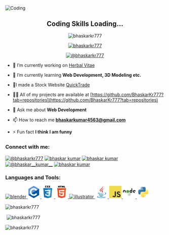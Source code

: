 <img align="center" alt="Coding" height="200px" width="100%" src="https://miro.medium.com/v2/resize:fit:1358/1*aniyNTcHORbvDiLGUzJSsQ.gif">


<h2 align="center">Coding Skills Loading...</h2>

<p align="center"> <img src="https://komarev.com/ghpvc/?username=bhaskarkr777&label=Profile%20views&color=0e75b6&style=flat" alt="bhaskarkr777" /> </p>

<p align="center"> <a href="https://github.com/ryo-ma/github-profile-trophy"><img src="https://github-profile-trophy.vercel.app/?username=bhaskarkr777" alt="bhaskarkr777" /></a> </p>

<p align="center"> <a href="https://twitter.com/@bhaskarkr777" target="blank"><img src="https://img.shields.io/twitter/follow/@bhaskarkr777?logo=twitter&style=for-the-badge" alt="@bhaskarkr777" /></a> </p>

- 🔭 I’m currently working on [Herbal Vitae](https://bhaskarkr777.github.io/Herbal-Vitae/index.html)

- 🌱 I’m currently learning **Web Development, 3D Modeling etc.**

- 🤝I made a Stock Website [QuickTrade](https://bhaskarkr777.github.io/QuickTrade/)

- 👨‍💻 All of my projects are available at [https://github.com/BhaskarKr777?tab=repositories](https://github.com/BhaskarKr777?tab=repositories)

- 💬 Ask me about **Web Development**

- 📫 How to reach me **bhaskarkumar4563@gmail.com**

- ⚡ Fun fact **I think I am funny**

<h3 align="left">Connect with me:</h3>
<p align="left">
<a href="https://twitter.com/@bhaskarkr777" target="blank"><img align="center" src="https://raw.githubusercontent.com/rahuldkjain/github-profile-readme-generator/master/src/images/icons/Social/twitter.svg" alt="@bhaskarkr777" height="30" width="40" /></a>
<a href="https://linkedin.com/in/bhaskar kumar" target="blank"><img align="center" src="https://raw.githubusercontent.com/rahuldkjain/github-profile-readme-generator/master/src/images/icons/Social/linked-in-alt.svg" alt="bhaskar kumar" height="30" width="40" /></a>
<a href="https://fb.com/bhaskar kumar" target="blank"><img align="center" src="https://raw.githubusercontent.com/rahuldkjain/github-profile-readme-generator/master/src/images/icons/Social/facebook.svg" alt="bhaskar kumar" height="30" width="40" /></a>
<a href="https://instagram.com/@bhaskar__kumar__" target="blank"><img align="center" src="https://raw.githubusercontent.com/rahuldkjain/github-profile-readme-generator/master/src/images/icons/Social/instagram.svg" alt="@bhaskar__kumar__" height="30" width="40" /></a>
<a href="https://www.leetcode.com/bhaskar kumar" target="blank"><img align="center" src="https://raw.githubusercontent.com/rahuldkjain/github-profile-readme-generator/master/src/images/icons/Social/leet-code.svg" alt="bhaskar kumar" height="30" width="40" /></a>
</p>

<h3 align="left">Languages and Tools:</h3>
<p align="left"> <a href="https://www.blender.org/" target="_blank" rel="noreferrer"> <img src="https://download.blender.org/branding/community/blender_community_badge_white.svg" alt="blender" width="40" height="40"/> </a> <a href="https://www.cprogramming.com/" target="_blank" rel="noreferrer"> <img src="https://raw.githubusercontent.com/devicons/devicon/master/icons/c/c-original.svg" alt="c" width="40" height="40"/> </a> <a href="https://www.w3schools.com/css/" target="_blank" rel="noreferrer"> <img src="https://raw.githubusercontent.com/devicons/devicon/master/icons/css3/css3-original-wordmark.svg" alt="css3" width="40" height="40"/> </a> <a href="https://www.w3.org/html/" target="_blank" rel="noreferrer"> <img src="https://raw.githubusercontent.com/devicons/devicon/master/icons/html5/html5-original-wordmark.svg" alt="html5" width="40" height="40"/> </a> <a href="https://www.adobe.com/in/products/illustrator.html" target="_blank" rel="noreferrer"> <img src="https://www.vectorlogo.zone/logos/adobe_illustrator/adobe_illustrator-icon.svg" alt="illustrator" width="40" height="40"/> </a> <a href="https://www.java.com" target="_blank" rel="noreferrer"> <img src="https://raw.githubusercontent.com/devicons/devicon/master/icons/java/java-original.svg" alt="java" width="40" height="40"/> </a> <a href="https://developer.mozilla.org/en-US/docs/Web/JavaScript" target="_blank" rel="noreferrer"> <img src="https://raw.githubusercontent.com/devicons/devicon/master/icons/javascript/javascript-original.svg" alt="javascript" width="40" height="40"/> </a> <a href="https://nodejs.org" target="_blank" rel="noreferrer"> <img src="https://raw.githubusercontent.com/devicons/devicon/master/icons/nodejs/nodejs-original-wordmark.svg" alt="nodejs" width="40" height="40"/> </a> <a href="https://www.python.org" target="_blank" rel="noreferrer"> <img src="https://raw.githubusercontent.com/devicons/devicon/master/icons/python/python-original.svg" alt="python" width="40" height="40"/> </a> </p>

<p><img align="center" src="https://github-readme-stats.vercel.app/api/top-langs?username=bhaskarkr777&show_icons=true&locale=en&layout=compact" alt="bhaskarkr777" /></p>

<p>&nbsp;<img align="center" src="https://github-readme-stats.vercel.app/api?username=bhaskarkr777&show_icons=true&locale=en" alt="bhaskarkr777" /></p>

<p><img align="center" src="https://github-readme-streak-stats.herokuapp.com/?user=bhaskarkr777&" alt="bhaskarkr777" /></p>
